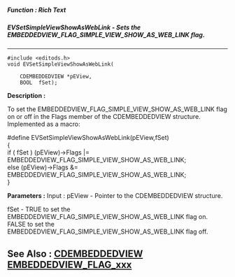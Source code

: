 ##### Function : Rich Text
##### EVSetSimpleViewShowAsWebLink - Sets the EMBEDDEDVIEW_FLAG_SIMPLE_VIEW_SHOW_AS_WEB_LINK flag.
---
```
#include <editods.h>
void EVSetSimpleViewShowAsWebLink(

	CDEMBEDDEDVIEW *pEView,
	BOOL  fSet);
```
**Description :**

To set the EMBEDDEDVIEW_FLAG_SIMPLE_VIEW_SHOW_AS_WEB_LINK flag on or off in the 
Flags member of the CDEMBEDDEDVIEW structure.  Implemented as a macro:

#define EVSetSimpleViewShowAsWebLink(pEView,fSet) \
{\
 if ( fSet ) (pEView)->Flags |= EMBEDDEDVIEW_FLAG_SIMPLE_VIEW_SHOW_AS_WEB_LINK;\
 else  (pEView)->Flags &= EMBEDDEDVIEW_FLAG_SIMPLE_VIEW_SHOW_AS_WEB_LINK;\
}

**Parameters :**
Input :
pEView  -  Pointer to the CDEMBEDDEDVIEW structure.

fSet  -  TRUE to set the EMBEDDEDVIEW_FLAG_SIMPLE_VIEW_SHOW_AS_WEB_LINK flag on.  FALSE  to set the EMBEDDEDVIEW_FLAG_SIMPLE_VIEW_SHOW_AS_WEB_LINK flag off.



**See Also :**
[CDEMBEDDEDVIEW](/domino-c-api-docs/reference/Data/CDEMBEDDEDVIEW)
[EMBEDDEDVIEW_FLAG_xxx](/domino-c-api-docs/reference/Symb/EMBEDDEDVIEW_FLAG_xxx)
---
